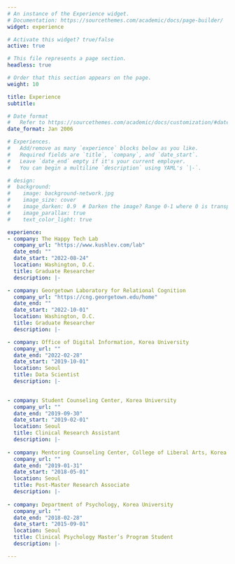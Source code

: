 ```yaml
---
# An instance of the Experience widget.
# Documentation: https://sourcethemes.com/academic/docs/page-builder/
widget: experience

# Activate this widget? true/false
active: true

# This file represents a page section.
headless: true

# Order that this section appears on the page.
weight: 10

title: Experience
subtitle:

# Date format
#   Refer to https://sourcethemes.com/academic/docs/customization/#date-format
date_format: Jan 2006

# Experiences.
#   Add/remove as many `experience` blocks below as you like.
#   Required fields are `title`, `company`, and `date_start`.
#   Leave `date_end` empty if it's your current employer.
#   You can begin a multiline `description` using YAML's `|-`.

# design:
#  background:
#    image: background-network.jpg
#    image_size: cover
#    image_darken: 0.9  # Darken the image? Range 0-1 where 0 is transparent and 1 is opaque.
#    image_parallax: true
#    text_color_light: true

experience:
- company: The Happy Tech Lab
  company_url: "https://www.kushlev.com/lab"
  date_end: ""
  date_start: "2022-08-24"
  location: Washington, D.C.
  title: Graduate Researcher
  description: |-

- company: Georgetown Laboratory for Relational Cognition
  company_url: "https://cng.georgetown.edu/home"
  date_end: ""
  date_start: "2022-10-01"
  location: Washington, D.C.
  title: Graduate Researcher
  description: |-

- company: Office of Digital Information, Korea University
  company_url: ""
  date_end: "2022-02-28"
  date_start: "2019-10-01"
  location: Seoul
  title: Data Scientist
  description: |-

  
- company: Student Counseling Center, Korea University
  company_url: ""
  date_end: "2019-09-30"
  date_start: "2019-02-01"
  location: Seoul
  title: Clinical Research Assistant
  description: |-
  
- company: Mentoring Counseling Center, College of Liberal Arts, Korea University
  company_url: ""
  date_end: "2019-01-31"
  date_start: "2018-05-01"
  location: Seoul
  title: Post-Master Research Associate  
  description: |-
  
- company: Department of Psychology, Korea University
  company_url: ""
  date_end: "2018-02-28"
  date_start: "2015-09-01"
  location: Seoul
  title: Clinical Psychology Master’s Program Student
  description: |-

---
```

